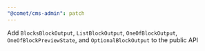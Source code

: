 ```yaml
---
"@comet/cms-admin": patch
---
```


Add `BlocksBlockOutput`, `ListBlockOutput`, `OneOfBlockOutput`, `OneOfBlockPreviewState`, and `OptionalBlockOutput` to the public API

